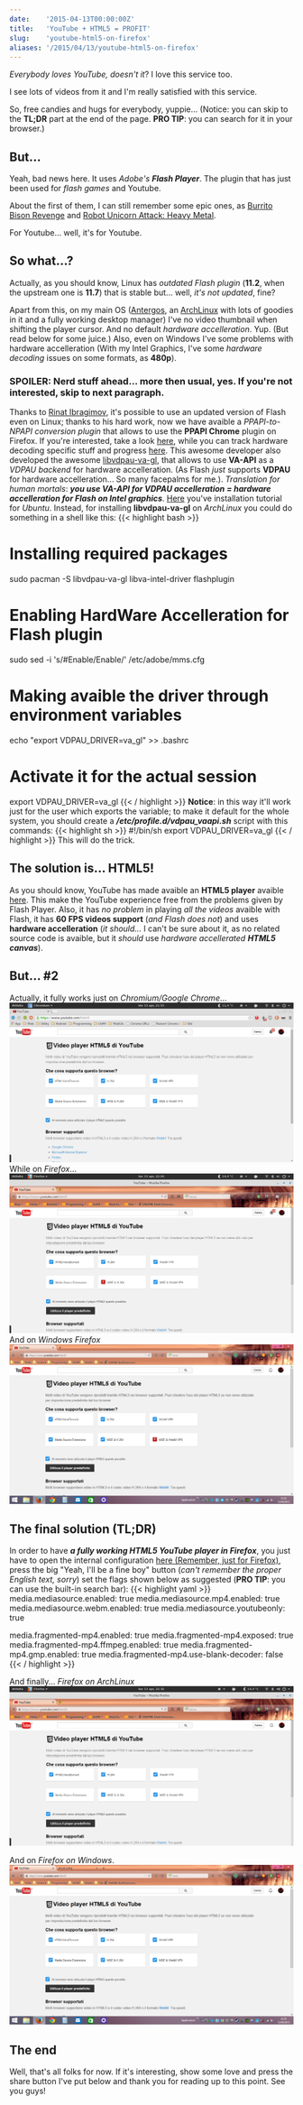 ```yaml
---
date:    '2015-04-13T00:00:00Z'
title:   'YouTube + HTML5 = PROFIT'
slug:    'youtube-html5-on-firefox'
aliases: '/2015/04/13/youtube-html5-on-firefox'
---
```


*Everybody loves YouTube, doesn't it*? I love this service too.

I see lots of videos from it and I'm really satisfied with this service.

So, free candies and hugs for everybody, yuppie...
(Notice: you can skip to the **TL;DR** part at the end of the page.
**PRO TIP**: you can search for it in your browser.)

## But...

Yeah, bad news here. It uses *Adobe's* ***Flash Player***.
The plugin that has just been used for *flash games* and Youtube.

About the first of them, I can still remember some epic ones, as
[Burrito Bison Revenge](http://www.kongregate.com/games/JuicyBeast/burrito-bison-revenge)
and [Robot Unicorn Attack: Heavy Metal](https://www.crazygames.com/game/robot-unicorn-attack-heavy-metal).

For Youtube... well, it's for Youtube.

## So what...?

Actually, as you should know, Linux has *outdated Flash plugin*
(**11.2**, when the upstream one is **11.7**) that is stable but... well,
*it's not updated*, fine?

Apart from this, on my main OS ([Antergos](http://antergos.com), an
[ArchLinux](http://archlinux.org) with lots of goodies in it and a fully working
desktop manager) I've no video thumbnail when shifting the player cursor. And no
 default *hardware accelleration*. Yup. (But read below for some juice.)
Also, even on Windows I've some problems with hardware accelleration (With my
Intel Graphics, I've some *hardware decoding* issues on some formats, as **480p**).

### SPOILER: Nerd stuff ahead... more then usual, yes. If you're not interested, skip to next paragraph.
Thanks to [Rinat Ibragimov](https://github.com/i-rinat/), it's possible to use
an updated version of Flash even on Linux; thanks to his hard work, now we have
avaible a *PPAPI-to-NPAPI conversion plugin* that allows to use the
**PPAPI Chrome** plugin on Firefox.
If you're interested, take a look [here](https://github.com/i-rinat/freshplayerplugin),
while you can track hardware decoding specific stuff and progress
[here](https://github.com/i-rinat/freshplayerplugin/issues/24).
This awesome developer also developed the awesome
[libvdpau-va-gl](https://github.com/i-rinat/libvdpau-va-gl), that allows to use
**VA-API** as a *VDPAU backend* for hardware accelleration.
(As Flash *just* supports **VDPAU** for hardware accelleration... So many
facepalms for me.).
*Translation for human mortals*:
***you use VA-API for VDPAU accelleration = hardware accelleration for Flash on Intel graphics***.
[Here](http://www.webupd8.org/2013/09/adobe-flash-player-hardware.html) you've
installation tutorial for *Ubuntu*.
Instead, for installing **libvdpau-va-gl** on *ArchLinux* you could do something
in a shell like this:
{{< highlight bash >}}
# Installing required packages
sudo pacman -S libvdpau-va-gl libva-intel-driver flashplugin
# Enabling HardWare Accelleration for Flash plugin
sudo sed -i 's/#Enable/Enable/' /etc/adobe/mms.cfg
# Making avaible the driver through environment variables
echo "export VDPAU_DRIVER=va_gl" >> .bashrc
# Activate it for the actual session
export VDPAU_DRIVER=va_gl
{{< / highlight >}}
**Notice**: in this way it'll work just for the user which exports the variable;
to make it default for the whole system, you should create a
***/etc/profile.d/vdpau_vaapi.sh***
script with this commands:
{{< highlight sh >}}
#!/bin/sh
export VDPAU_DRIVER=va_gl
{{< / highlight >}}
This will do the trick.

## The solution is... HTML5!
As you should know, YouTube has made avaible an **HTML5 player** avaible
[here](https://www.youtube.com/html5).
This make the YouTube experience free from the problems given by Flash Player.
Also, it has *no problem* in playing *all the videos* avaible with Flash, it has
**60 FPS videos support** (*and Flash does not*) and uses
**hardware accelleration** (*it should...* I can't be sure about it, as no
related source code is avaible, but it *should* use *hardware accellerated*
***HTML5 canvas***).

## But... #2
Actually, it fully works just on *Chromium/Google Chrome*...
![Fully works on ArchLinux Chromium...](images/chromium.png)
While on *Firefox*...
![Doh #1.](images/firefox-archlinux.png)
And on *Windows Firefox*
![Doh #2.](images/firefox-windows.png)

## The final solution (TL;DR)

In order to have ***a fully working HTML5 YouTube player in Firefox***, you just
have to open the internal configuration
[here (Remember, just for  Firefox)](about:config), press the big "Yeah, I'll be
a fine boy" button (*can't remember the proper English text, sorry*) set the
flags shown below as suggested (**PRO TIP**: you can use the built-in search bar):
{{< highlight yaml >}}
media.mediasource.enabled: true
media.mediasource.mp4.enabled: true
media.mediasource.webm.enabled: true
media.mediasource.youtubeonly: true

media.fragmented-mp4.enabled: true
media.fragmented-mp4.exposed: true
media.fragmented-mp4.ffmpeg.enabled: true
media.fragmented-mp4.gmp.enabled: true
media.fragmented-mp4.use-blank-decoder: false
{{< / highlight >}}

And finally...
*Firefox on ArchLinux*
![Yes #1.](images/firefox-archlinux-working.png)

And on *Firefox on Windows*.
![Yes #2.](images/firefox-windows-working.png)

## The end
Well, that's all folks for now.
If it's interesting, show some love and press the share button I've put below
and thank you for reading up to this point.
See you guys!
